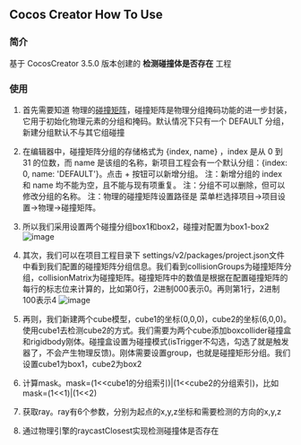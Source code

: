 ## Cocos Creator How To Use

### 简介

基于 CocosCreator 3.5.0 版本创建的 **检测碰撞体是否存在** 工程

### 使用
1. 首先需要知道 物理的[碰撞矩阵](https://docs.cocos.com/creator/3.0/manual/zh/editor/project/physics-configs.html?h=%E7%A2%B0%E6%92%9E%E7%9F%A9%E9%98%B5)，碰撞矩阵是物理分组掩码功能的进一步封装，它用于初始化物理元素的分组和掩码。默认情况下只有一个 DEFAULT 分组，新建分组默认不与其它组碰撞

2. 在编辑器中，碰撞矩阵分组的存储格式为 {index, name} ，index 是从 0 到 31 的位数，而 name 是该组的名称，新项目工程会有一个默认分组：{index: 0, name: 'DEFAULT'}。点击 + 按钮可以新增分组。
    注：新增分组的 index 和 name 均不能为空，且不能与现有项重复。
    注：分组不可以删除，但可以修改分组的名称。
    注：物理的碰撞矩阵设置路径是 菜单栏选择项目->项目设置->物理->碰撞矩阵。

3. 所以我们采用设置两个碰撞分组box1和box2，碰撞对配置为box1-box2
![image](../../../image/20220304/2022030411.jpg)

4. 其次，我们可以在项目工程目录下 settings/v2/packages/project.json文件中看到我们配置的碰撞矩阵分组信息。我们看到collisionGroups为碰撞矩阵分组，collisionMatrix为碰撞矩阵。碰撞矩阵中的数值是根据在配置碰撞矩阵的每行的标志位来计算的，比如第0行，2进制000表示0。再则第1行，2进制100表示4
![image](../../../image/20220304/2022030412.jpg)

5. 再则，我们新建两个cube模型，cube1的坐标(0,0,0)，cube2的坐标(6,0,0)。使用cube1去检测cube2的方式。我们需要为两个cube添加boxcollider碰撞盒和rigidbody刚体。碰撞盒设置为碰撞模式(isTrigger不勾选，勾选了就是触发器了，不会产生物理反馈)。刚体需要设置group，也就是碰撞矩形分组。我们设置cube1为box1，cube2为box2

6. 计算mask。mask=(1<<cube1的分组索引)|(1<<cube2的分组索引)，比如 mask=(1<<1)|(1<<2)

7. 获取ray。ray有6个参数，分别为起点的x,y,z坐标和需要检测的方向的x,y,z

8. 通过物理引擎的raycastClosest实现检测碰撞体是否存在